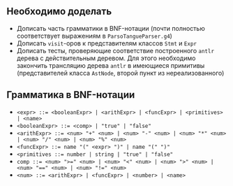     
  ## Необходимо доделать
  - Дописать часть грамматики в BNF-нотации (почти полностью соответствует выражениям в `ParsoTangueParser.g4`)
  - Дописать `visit`-оров к представителям классов `Stmt` и `Expr`
  - Дописать тесты, проверяющие соответствие построенного `antlr` дерева с действительным деревом. Для этого необходимо закончить трансляцию дерева `antlr` в имеющиеся примитивы (представителей класса `AstNode`, второй пункт из нереализованного)

  ## Грамматика в BNF-нотации
  
  - `<expr> ::= <booleanExpr> | <arithExpr> | <funcExpr> | <primitives> | <name>`
  - `<booleanExpr> ::= <comp> | "true" | "false"`
  - `<arithExpr> ::= <num> "+" <num> | <num> "-" <num> | <num> "*" <num> | <num> "/" <num> | <num> "%" <num>`
  - `<funcExpr> ::= name "(" <expr> ")" | name "(" ")" `
  - `<primitives ::= number | string | "true" | "false"`
  - `comp ::= <num> ">=" <num> | <num> "<" <num> | <num> ">" <num> | <num> "==" <num> | <num> "!=" <num>`
  - `<num> ::= <arithExpr> | <funcExpr> | <number> | <name>`
